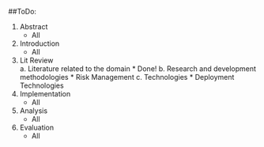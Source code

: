 ##ToDo:
1.	Abstract
	*	All
2.	Introduction
	*	All
3.	Lit Review  
	a.	Literature related to the domain
		*	Done!
	b.	Research and development methodologies
		*	Risk Management
	c.	Technologies
		*	Deployment Technologies
4.	Implementation
	*	All
5.	Analysis
	*	All
6.	Evaluation
	*	All